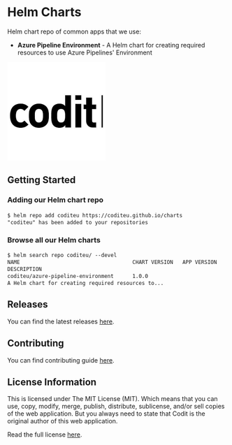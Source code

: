 # Helm Charts
Helm chart repo of common apps that we use:

- **Azure Pipeline Environment** - A Helm chart for creating required resources to use Azure Pipelines' Environment

![Codit logo](./media/logo.png)

## Getting Started
### Adding our Helm chart repo

```console
$ helm repo add coditeu https://coditeu.github.io/charts
"coditeu" has been added to your repositories
```

### Browse all our Helm charts
```
$ helm search repo coditeu/ --devel
NAME                                    CHART VERSION   APP VERSION     DESCRIPTION
coditeu/azure-pipeline-environment      1.0.0                           A Helm chart for creating required resources to...
```

## Releases

You can find the latest releases [here](https://github.com/coditeu/charts/releases).

## Contributing

You can find contributing guide [here](./CONTRIBUTING.md).

## License Information
This is licensed under The MIT License (MIT). Which means that you can use, copy, modify, merge, publish, distribute, sublicense, and/or sell copies of the web application. But you always need to state that Codit is the original author of this web application.

Read the full license [here](https://github.com/CoditEU/charts/blob/master/LICENSE).
